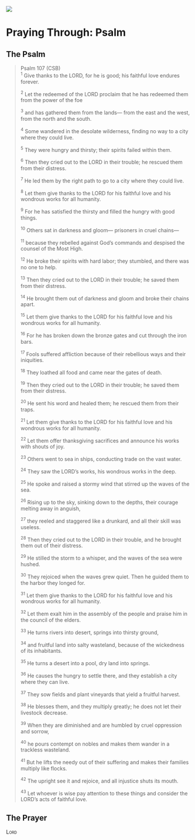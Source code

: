<img class="intro-right" src="/images/art-paris-psalter.jpg">

# Praying Through: Psalm

## The Psalm

>Psalm 107 (CSB)  
><sup>1</sup> Give thanks to the LORD, for he is good; his faithful love endures forever. 
>
><sup>2</sup> Let the redeemed of the LORD proclaim that he has redeemed them from the power of the foe 
>
><sup>3</sup> and has gathered them from the lands— from the east and the west, from the north and the south. 
>
><sup>4</sup> Some wandered in the desolate wilderness, finding no way to a city where they could live. 
>
><sup>5</sup> They were hungry and thirsty; their spirits failed within them. 
>
><sup>6</sup> Then they cried out to the LORD in their trouble; he rescued them from their distress. 
>
><sup>7</sup> He led them by the right path to go to a city where they could live. 
>
><sup>8</sup> Let them give thanks to the LORD for his faithful love and his wondrous works for all humanity. 
>
><sup>9</sup> For he has satisfied the thirsty and filled the hungry with good things. 
>
><sup>10</sup> Others sat in darkness and gloom— prisoners in cruel chains— 
>
><sup>11</sup> because they rebelled against God’s commands and despised the counsel of the Most High. 
>
><sup>12</sup> He broke their spirits with hard labor; they stumbled, and there was no one to help. 
>
><sup>13</sup> Then they cried out to the LORD in their trouble; he saved them from their distress. 
>
><sup>14</sup> He brought them out of darkness and gloom and broke their chains apart. 
>
><sup>15</sup> Let them give thanks to the LORD for his faithful love and his wondrous works for all humanity. 
>
><sup>16</sup> For he has broken down the bronze gates and cut through the iron bars. 
>
><sup>17</sup> Fools suffered affliction because of their rebellious ways and their iniquities. 
>
><sup>18</sup> They loathed all food and came near the gates of death. 
>
><sup>19</sup> Then they cried out to the LORD in their trouble; he saved them from their distress. 
>
><sup>20</sup> He sent his word and healed them; he rescued them from their traps. 
>
><sup>21</sup> Let them give thanks to the LORD for his faithful love and his wondrous works for all humanity. 
>
><sup>22</sup> Let them offer thanksgiving sacrifices and announce his works with shouts of joy. 
>
><sup>23</sup> Others went to sea in ships, conducting trade on the vast water. 
>
><sup>24</sup> They saw the LORD’s works, his wondrous works in the deep. 
>
><sup>25</sup> He spoke and raised a stormy wind that stirred up the waves of the sea. 
>
><sup>26</sup> Rising up to the sky, sinking down to the depths, their courage melting away in anguish, 
>
><sup>27</sup> they reeled and staggered like a drunkard, and all their skill was useless. 
>
><sup>28</sup> Then they cried out to the LORD in their trouble, and he brought them out of their distress. 
>
><sup>29</sup> He stilled the storm to a whisper, and the waves of the sea were hushed. 
>
><sup>30</sup> They rejoiced when the waves grew quiet. Then he guided them to the harbor they longed for. 
>
><sup>31</sup> Let them give thanks to the LORD for his faithful love and his wondrous works for all humanity. 
>
><sup>32</sup> Let them exalt him in the assembly of the people and praise him in the council of the elders. 
>
><sup>33</sup> He turns rivers into desert, springs into thirsty ground, 
>
><sup>34</sup> and fruitful land into salty wasteland, because of the wickedness of its inhabitants. 
>
><sup>35</sup> He turns a desert into a pool, dry land into springs. 
>
><sup>36</sup> He causes the hungry to settle there, and they establish a city where they can live. 
>
><sup>37</sup> They sow fields and plant vineyards that yield a fruitful harvest. 
>
><sup>38</sup> He blesses them, and they multiply greatly; he does not let their livestock decrease. 
>
><sup>39</sup> When they are diminished and are humbled by cruel oppression and sorrow, 
>
><sup>40</sup> he pours contempt on nobles and makes them wander in a trackless wasteland. 
>
><sup>41</sup> But he lifts the needy out of their suffering and makes their families multiply like flocks. 
>
><sup>42</sup> The upright see it and rejoice, and all injustice shuts its mouth. 
>
><sup>43</sup> Let whoever is wise pay attention to these things and consider the LORD’s acts of faithful love.

## The Prayer

<div style="font-variant: small-caps;">
Lord
</div>

